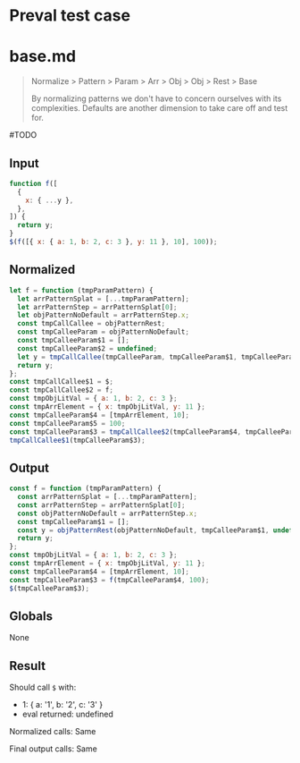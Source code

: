 # Preval test case

# base.md

> Normalize > Pattern > Param > Arr > Obj > Obj > Rest > Base
>
> By normalizing patterns we don't have to concern ourselves with its complexities. Defaults are another dimension to take care off and test for.

#TODO

## Input

`````js filename=intro
function f([
  {
    x: { ...y },
  },
]) {
  return y;
}
$(f([{ x: { a: 1, b: 2, c: 3 }, y: 11 }, 10], 100));
`````

## Normalized

`````js filename=intro
let f = function (tmpParamPattern) {
  let arrPatternSplat = [...tmpParamPattern];
  let arrPatternStep = arrPatternSplat[0];
  let objPatternNoDefault = arrPatternStep.x;
  const tmpCallCallee = objPatternRest;
  const tmpCalleeParam = objPatternNoDefault;
  const tmpCalleeParam$1 = [];
  const tmpCalleeParam$2 = undefined;
  let y = tmpCallCallee(tmpCalleeParam, tmpCalleeParam$1, tmpCalleeParam$2);
  return y;
};
const tmpCallCallee$1 = $;
const tmpCallCallee$2 = f;
const tmpObjLitVal = { a: 1, b: 2, c: 3 };
const tmpArrElement = { x: tmpObjLitVal, y: 11 };
const tmpCalleeParam$4 = [tmpArrElement, 10];
const tmpCalleeParam$5 = 100;
const tmpCalleeParam$3 = tmpCallCallee$2(tmpCalleeParam$4, tmpCalleeParam$5);
tmpCallCallee$1(tmpCalleeParam$3);
`````

## Output

`````js filename=intro
const f = function (tmpParamPattern) {
  const arrPatternSplat = [...tmpParamPattern];
  const arrPatternStep = arrPatternSplat[0];
  const objPatternNoDefault = arrPatternStep.x;
  const tmpCalleeParam$1 = [];
  const y = objPatternRest(objPatternNoDefault, tmpCalleeParam$1, undefined);
  return y;
};
const tmpObjLitVal = { a: 1, b: 2, c: 3 };
const tmpArrElement = { x: tmpObjLitVal, y: 11 };
const tmpCalleeParam$4 = [tmpArrElement, 10];
const tmpCalleeParam$3 = f(tmpCalleeParam$4, 100);
$(tmpCalleeParam$3);
`````

## Globals

None

## Result

Should call `$` with:
 - 1: { a: '1', b: '2', c: '3' }
 - eval returned: undefined

Normalized calls: Same

Final output calls: Same
